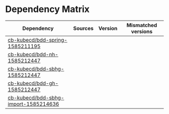# Dependency Matrix

Dependency | Sources | Version | Mismatched versions
---------- | ------- | ------- | -------------------
[cb-kubecd/bdd-spring-1585211195](https://github.com/cb-kubecd/bdd-spring-1585211195.git) |  | []() | 
[cb-kubecd/bdd-nh-1585212447](https://github.com/cb-kubecd/bdd-nh-1585212447.git) |  | []() | 
[cb-kubecd/bdd-sbhg-1585212447](https://github.com/cb-kubecd/bdd-sbhg-1585212447.git) |  | []() | 
[cb-kubecd/bdd-gh-1585212447](https://github.com/cb-kubecd/bdd-gh-1585212447.git) |  | []() | 
[cb-kubecd/bdd-sbhg-import-1585214636](https://github.com/cb-kubecd/bdd-sbhg-import-1585214636.git) |  | []() | 

